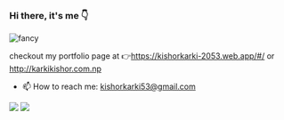 ### Hi there, it's me 👇       
![fancy](https://user-images.githubusercontent.com/60543421/120896350-d6453b00-c640-11eb-8d1d-27cbe2e656b9.gif)

checkout my portfolio page at 👉https://kishorkarki-2053.web.app/#/  or http://karkikishor.com.np

- 📫 How to reach me: kishorkarki53@gmail.com

<img src="https://github-readme-stats.vercel.app/api?username=kishor-karki-k2&&show_icons=true&title_color=56ab2f&icon_color=f36100&text_color=daf7dc&bg_color=DEG,141e30,243b55,141e30">

<img src="https://github-readme-stats.vercel.app/api/top-langs/?username=kishor-karki-k2&layout=compact&title_color=56ab2f&icon_color=f36100&text_color=daf7dc&bg_color=DEG,141e30,243b55,141e30">








